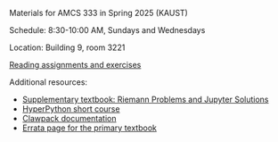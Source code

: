 Materials for AMCS 333 in Spring 2025 (KAUST)

Schedule: 8:30-10:00 AM, Sundays and Wednesdays

Location: Building 9, room 3221


[Reading assignments and exercises](Reading.md)

Additional resources:

- [Supplementary textbook: Riemann Problems and Jupyter Solutions](https://github.com/clawpack/riemann_book)
- [HyperPython short course](https://github.com/ketch/HyperPython)
- [Clawpack documentation](http://www.clawpack.org/)
- [Errata page for the primary textbook](https://staff.washington.edu/rjl/book2/errata.html)

